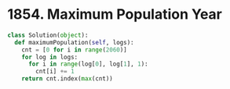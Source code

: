 # 1854. Maximum Population Year

```python
class Solution(object):
  def maximumPopulation(self, logs):
    cnt = [0 for i in range(2060)]
    for log in logs:
      for i in range(log[0], log[1], 1):
        cnt[i] += 1
    return cnt.index(max(cnt))
```
